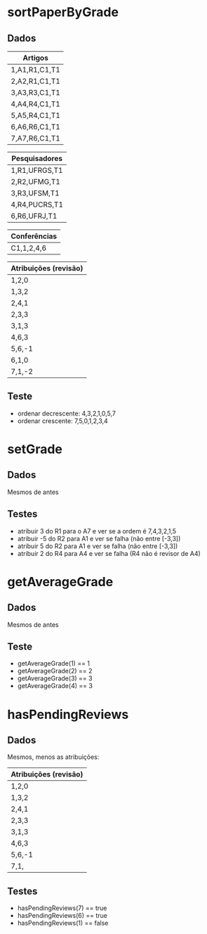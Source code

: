 # sortPaperByGrade

## Dados

Artigos |
--- |
1,A1,R1,C1,T1 |
2,A2,R1,C1,T1 |
3,A3,R3,C1,T1 |
4,A4,R4,C1,T1 |
5,A5,R4,C1,T1 |
6,A6,R6,C1,T1 |
7,A7,R6,C1,T1 |

Pesquisadores |
--- |
1,R1,UFRGS,T1 |
2,R2,UFMG,T1 |
3,R3,UFSM,T1 |
4,R4,PUCRS,T1 |
6,R6,UFRJ,T1 |

Conferências |
--- |
C1,1,2,4,6 |

Atribuições (revisão) |
--- |
1,2,0 |
1,3,2 |
2,4,1 |
2,3,3 |
3,1,3 |
4,6,3 |
5,6,-1 |
6,1,0 |
7,1,-2 |

## Teste

- ordenar decrescente: 4,3,2,1,0,5,7
- ordenar crescente: 7,5,0,1,2,3,4

# setGrade

## Dados

Mesmos de antes

## Testes

- atribuir 3 do R1 para o A7 e ver se a ordem é 7,4,3,2,1,5
- atribuir -5 do R2 para A1 e ver se falha (não entre [-3,3])
- atribuir 5 do R2 para A1 e ver se falha (não entre [-3,3])
- atribuir 2 do R4 para A4 e ver se falha (R4 não é revisor de A4)

# getAverageGrade

## Dados

Mesmos de antes

## Teste

- getAverageGrade(1) == 1
- getAverageGrade(2) == 2
- getAverageGrade(3) == 3
- getAverageGrade(4) == 3

# hasPendingReviews

## Dados

Mesmos, menos as atribuições:

Atribuições (revisão) |
--- |
1,2,0 |
1,3,2 |
2,4,1 |
2,3,3 |
3,1,3 |
4,6,3 |
5,6,-1 |
7,1, |

## Testes

- hasPendingReviews(7) == true
- hasPendingReviews(6) == true
- hasPendingReviews(1) == false
